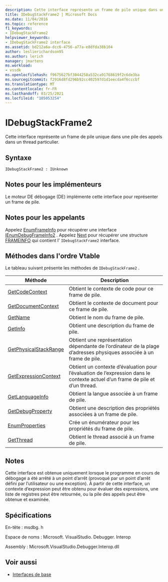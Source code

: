 ```yaml
---
description: Cette interface représente un frame de pile unique dans une pile des appels dans un thread particulier.
title: IDebugStackFrame2 | Microsoft Docs
ms.date: 11/04/2016
ms.topic: reference
f1_keywords:
- IDebugStackFrame2
helpviewer_keywords:
- IDebugStackFrame2 interface
ms.assetid: bd212a6a-dcc6-4756-a77a-e8dfda38b104
author: leslierichardson95
ms.author: lerich
manager: jmartens
ms.workload:
- vssdk
ms.openlocfilehash: f9675627bf3044258a532ca91768619f2c6de3ba
ms.sourcegitcommit: f2916d8fd296b92cc402597d1d1eecda4f6cccbf
ms.translationtype: MT
ms.contentlocale: fr-FR
ms.lasthandoff: 03/25/2021
ms.locfileid: "105053254"
---
```

# <a name="idebugstackframe2"></a>IDebugStackFrame2
Cette interface représente un frame de pile unique dans une pile des appels dans un thread particulier.

## <a name="syntax"></a>Syntaxe

```
IDebugStackFrame2 : IUnknown
```

## <a name="notes-for-implementers"></a>Notes pour les implémenteurs
 Le moteur DE débogage (DE) implémente cette interface pour représenter un frame de pile.

## <a name="notes-for-callers"></a>Notes pour les appelants
 Appelez [EnumFrameInfo](../../../extensibility/debugger/reference/idebugthread2-enumframeinfo.md) pour récupérer une interface [IEnumDebugFrameInfo2](../../../extensibility/debugger/reference/ienumdebugframeinfo2.md) . Appelez [Next](../../../extensibility/debugger/reference/ienumdebugframeinfo2-next.md) pour récupérer une structure [FRAMEINFO](../../../extensibility/debugger/reference/frameinfo.md) qui contient l' `IDebugStackFrame2` interface.

## <a name="methods-in-vtable-order"></a>Méthodes dans l'ordre Vtable
 Le tableau suivant présente les méthodes de `IDebugStackFrame2` .

|Méthode|Description|
|------------|-----------------|
|[GetCodeContext](../../../extensibility/debugger/reference/idebugstackframe2-getcodecontext.md)|Obtient le contexte de code pour ce frame de pile.|
|[GetDocumentContext](../../../extensibility/debugger/reference/idebugstackframe2-getdocumentcontext.md)|Obtient le contexte de document pour ce frame de pile.|
|[GetName](../../../extensibility/debugger/reference/idebugstackframe2-getname.md)|Obtient le nom du frame de pile.|
|[GetInfo](../../../extensibility/debugger/reference/idebugstackframe2-getinfo.md)|Obtient une description du frame de pile.|
|[GetPhysicalStackRange](../../../extensibility/debugger/reference/idebugstackframe2-getphysicalstackrange.md)|Obtient une représentation dépendante de l’ordinateur de la plage d’adresses physiques associée à un frame de pile.|
|[GetExpressionContext](../../../extensibility/debugger/reference/idebugstackframe2-getexpressioncontext.md)|Obtient un contexte d’évaluation pour l’évaluation de l’expression dans le contexte actuel d’un frame de pile et d’un thread.|
|[GetLanguageInfo](../../../extensibility/debugger/reference/idebugstackframe2-getlanguageinfo.md)|Obtient la langue associée à un frame de pile.|
|[GetDebugProperty](../../../extensibility/debugger/reference/idebugstackframe2-getdebugproperty.md)|Obtient une description des propriétés associées à un frame de pile.|
|[EnumProperties](../../../extensibility/debugger/reference/idebugstackframe2-enumproperties.md)|Crée un énumérateur pour les propriétés du frame de pile.|
|[GetThread](../../../extensibility/debugger/reference/idebugstackframe2-getthread.md)|Obtient le thread associé à un frame de pile.|

## <a name="remarks"></a>Notes
 Cette interface est obtenue uniquement lorsque le programme en cours de débogage a été arrêté à un point d’arrêt (provoqué par un point d’arrêt défini par l’utilisateur ou une exception). À partir de cette interface, un contexte d’expression peut être obtenu pour évaluer des expressions, une liste de registres peut être retournée, ou la pile des appels peut être obtenue et examinée.

## <a name="requirements"></a>Spécifications
 En-tête : msdbg. h

 Espace de noms : Microsoft. VisualStudio. Debugger. Interop

 Assembly : Microsoft.VisualStudio.Debugger.Interop.dll

## <a name="see-also"></a>Voir aussi
- [Interfaces de base](../../../extensibility/debugger/reference/core-interfaces.md)
